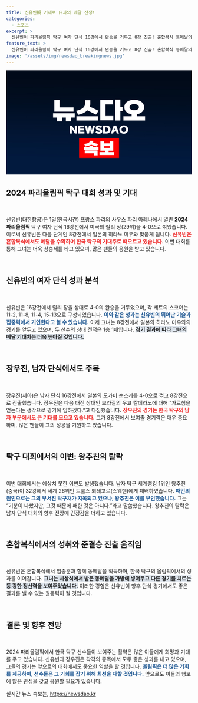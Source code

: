 ```yaml
---
title: 신유빈銅 기세로 日과의 메달 전쟁!
categories:
  - 스포츠
excerpt: >
  신유빈이 파리올림픽 탁구 여자 단식 16강에서 완승을 거두고 8강 진출! 혼합복식 동메달의 기세를 이어가며 두 번째 메달 도전 중. 장우진은 남자 단식에서 칼데라노와 격돌, 왕추친은 불의의 탈락 소식까지!
feature_text: >
  신유빈이 파리올림픽 탁구 여자 단식 16강에서 완승을 거두고 8강 진출! 혼합복식 동메달의 기세를 이어가며 두 번째 메달 도전 중. 장우진은 남자 단식에서 칼데라노와 격돌, 왕추친은 불의의 탈락 소식까지!
image: '/assets/img/newsdao_breakingnews.jpg'
---
```


<p><img src="/assets/img/newsdao_breakingnews.jpg" alt="implanttips 속보" /></p>

<h2 data-ke-size="size26">2024 파리올림픽 탁구 대회 성과 및 기대</h2>

<p data-ke-size="size16">&nbsp;</p>

<p>신유빈(대한항공)은 1일(한국시간) 프랑스 파리의 사우스 파리 아레나에서 열린 <strong>2024 파리올림픽</strong> 탁구 여자 단식 16강전에서 미국의 릴리 장(29위)을 4-0으로 꺾었습니다. 이로써 신유빈은 다음 단계인 8강전에서 일본의 히라노 미우와 맞붙게 됩니다. <b><span style="color: #ee2323;">신유빈은 혼합복식에서도 메달을 수확하며 한국 탁구의 기대주로 떠오르고 있습니다.</span></b> 이번 대회를 통해 그녀는 더욱 상승세를 타고 있으며, 많은 팬들의 응원을 받고 있습니다.</p>

<p data-ke-size="size16">&nbsp;</p>

<h2 data-ke-size="size26">신유빈의 여자 단식 성과 분석</h2>

<p data-ke-size="size16">&nbsp;</p>

<p>신유빈은 16강전에서 릴리 장을 상대로 4-0의 완승을 거두었으며, 각 세트의 스코어는 11-2, 11-8, 11-4, 15-13으로 구성되었습니다. <b><span style="color: #1a5490;">이와 같은 성과는 신유빈의 뛰어난 기술과 집중력에서 기인한다고 볼 수 있습니다.</span></b> 이제 그녀는 8강전에서 일본의 히라노 미우와의 경기를 앞두고 있으며, 두 선수의 상대 전적은 1승 1패입니다. <b><span style="background-color: #21538527;">경기 결과에 따라 그녀의 메달 기대치는 더욱 높아질 것입니다.</span></b></p>

<p data-ke-size="size16">&nbsp;</p>

<h2 data-ke-size="size26">장우진, 남자 단식에서도 주목</h2>

<p data-ke-size="size16">&nbsp;</p>

<p>장우진(세아)은 남자 단식 16강전에서 일본의 도가미 순스케를 4-0으로 꺾고 8강전으로 진출했습니다. 장우진은 다음 대진 상대인 브라질의 우고 칼데라노에 대해 “가르침을 얻는다는 생각으로 경기에 임하겠다.”고 다짐했습니다. <b><span style="color: #ee2323;">장우진의 경기는 한국 탁구의 남자 부문에서도 큰 기대를 모으고 있습니다.</span></b> 그가 8강전에서 보여줄 경기력은 매우 중요하며, 많은 팬들이 그의 성공을 기원하고 있습니다.</p>

<p data-ke-size="size16">&nbsp;</p>

<h2 data-ke-size="size26">탁구 대회에서의 이변: 왕추친의 탈락</h2>

<p data-ke-size="size16">&nbsp;</p>

<p>이번 대회에서는 예상치 못한 이변도 발생했습니다. 남자 탁구 세계랭킹 1위인 왕추친(중국)이 32강에서 세계 26위인 트룰스 뫼레고르(스웨덴)에게 패배하였습니다. <b><span style="color: #1a5490;">패인의 원인으로는 그의 부서진 탁구채가 지목되고 있으나, 왕추친은 이를 부인했습니다.</span></b> 그는 “기분이 나빴지만, 그것 때문에 패한 것은 아니다.”라고 말씀했습니다. 왕추친의 탈락은 남자 단식 대회의 향후 전망에 긴장감을 더하고 있습니다.</p>

<p data-ke-size="size16">&nbsp;</p>

<h2 data-ke-size="size26">혼합복식에서의 성취와 준결승 진출 움직임</h2>

<p data-ke-size="size16">&nbsp;</p>

<p>신유빈은 혼합복식에서 임종훈과 함께 동메달을 획득하며, 한국 탁구의 올림픽에서의 성과를 이어갑니다. <b><span style="background-color: #21538527;">그녀는 시상식에서 받은 동메달을 가방에 넣어두고 다른 경기를 치르는 등 강한 정신력을 보여주었습니다.</span></b> 이러한 경험은 신유빈이 향후 단식 경기에서도 좋은 결과를 낼 수 있는 원동력이 될 것입니다.</p>

<p data-ke-size="size16">&nbsp;</p>

<h2 data-ke-size="size26">결론 및 향후 전망</h2>

<p data-ke-size="size16">&nbsp;</p>

<p>2024 파리올림픽에서 한국 탁구 선수들이 보여주는 활약은 많은 이들에게 희망과 기대를 주고 있습니다. 신유빈과 장우진은 각각의 종목에서 모두 좋은 성과를 내고 있으며, 그들의 경기는 앞으로의 대회에서도 중요한 역할을 할 것입니다. <b><span style="color: #1a5490;">올림픽은 더 많은 기회를 제공하며, 선수들은 그 기회를 잡기 위해 최선을 다할 것입니다.</span></b> 앞으로도 이들의 행보에 많은 관심을 갖고 응원할 필요가 있습니다.</p>
실시간 뉴스 속보는, <a href="https://newsdao.kr" rel="dofollow">https://newsdao.kr</a>


